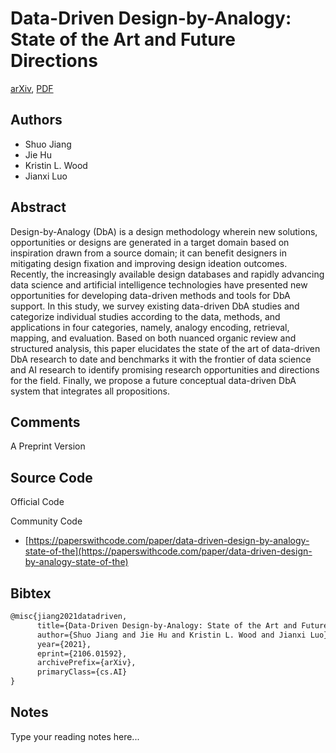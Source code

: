 
# Data-Driven Design-by-Analogy: State of the Art and Future Directions

[arXiv](https://arxiv.org/abs/2106.01592), [PDF](https://arxiv.org/pdf/2106.01592.pdf)

## Authors

- Shuo Jiang
- Jie Hu
- Kristin L. Wood
- Jianxi Luo

## Abstract

Design-by-Analogy (DbA) is a design methodology wherein new solutions, opportunities or designs are generated in a target domain based on inspiration drawn from a source domain; it can benefit designers in mitigating design fixation and improving design ideation outcomes. Recently, the increasingly available design databases and rapidly advancing data science and artificial intelligence technologies have presented new opportunities for developing data-driven methods and tools for DbA support. In this study, we survey existing data-driven DbA studies and categorize individual studies according to the data, methods, and applications in four categories, namely, analogy encoding, retrieval, mapping, and evaluation. Based on both nuanced organic review and structured analysis, this paper elucidates the state of the art of data-driven DbA research to date and benchmarks it with the frontier of data science and AI research to identify promising research opportunities and directions for the field. Finally, we propose a future conceptual data-driven DbA system that integrates all propositions.

## Comments

A Preprint Version

## Source Code

Official Code



Community Code

- [https://paperswithcode.com/paper/data-driven-design-by-analogy-state-of-the](https://paperswithcode.com/paper/data-driven-design-by-analogy-state-of-the)

## Bibtex

```tex
@misc{jiang2021datadriven,
      title={Data-Driven Design-by-Analogy: State of the Art and Future Directions}, 
      author={Shuo Jiang and Jie Hu and Kristin L. Wood and Jianxi Luo},
      year={2021},
      eprint={2106.01592},
      archivePrefix={arXiv},
      primaryClass={cs.AI}
}
```

## Notes

Type your reading notes here...


